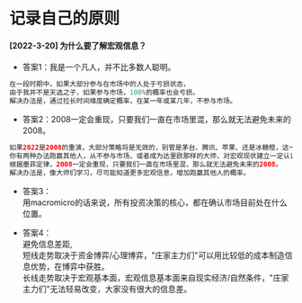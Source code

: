 # 记录自己的原则
#### [2022-3-20] 为什么要了解宏观信息？
- 答案1：我是一个凡人，并不比多数人聪明。
```java
在一段时期中，如果大部分参与在市场中的人处于亏损状态，
由于我并不是天选之子，如果参与市场，100%的概率也会亏损。
解决办法是，通过拉长时间维度确定概率，在某一年或某几年，不参与市场。
```

- 答案2：2008一定会重现，只要我们一直在市场里混，那么就无法避免未来的2008。
```java
如果2022是2008的重演，大部分策略将是无效的，别管是茅台、腾讯、苹果、还是冰糖橙，这一年注定只会亏损。
你有两种办法跑赢其他人，从不参与市场，或者成为达里欧那样的大师，对宏观现状建立一定认识。
根据墨菲定律，2008一定会重现，只要我们一直在市场里混，那么就无法避免未来的2008。
解决办法是，像大师们学习，尽可能知道更多宏观信息，增加跑赢其他人的概率。
```

- 答案3：<br>
用macromicro的话来说，所有投资决策的核心，都在确认市场目前处在什么位置。


- 答案4：<br>
避免信息差距,<br>
短线走势取决于资金博弈/心理博弈，"庄家主力们"可以用比较低的成本制造信息优势，在博弈中获胜。<br>
长线走势取决于宏观基本面，宏观信息基本面来自现实经济/自然条件，"庄家主力们"无法轻易改变，大家没有很大的信息差。
